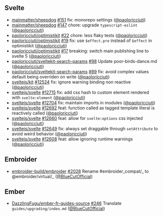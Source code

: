 ## Svelte

- [mainmatter/sheepdog] [#151](https://github.com/mainmatter/sheepdog/pull/151)
  fix: monorepo settings ([@paoloricciuti])
- [mainmatter/sheepdog] [#147](https://github.com/mainmatter/sheepdog/pull/147)
  chore: upgrade `typescript-eslint` ([@paoloricciuti])
- [paoloricciuti/optimistikit]
  [#22](https://github.com/paoloricciuti/optimistikit/pull/22) chore: less flaky
  tests ([@paoloricciuti])
- [paoloricciuti/optimistikit]
  [#19](https://github.com/paoloricciuti/optimistikit/pull/19) fix: use
  `$effect.pre` instead of `$effect` in optimistikit ([@paoloricciuti])
- [paoloricciuti/optimistikit]
  [#17](https://github.com/paoloricciuti/optimistikit/pull/17) breaking: switch
  main publishing line to svelte 5 ([@paoloricciuti])
- [paoloricciuti/sveltekit-search-params]
  [#98](https://github.com/paoloricciuti/sveltekit-search-params/pull/98) Update
  poor-birds-dance.md ([@paoloricciuti])
- [paoloricciuti/sveltekit-search-params]
  [#89](https://github.com/paoloricciuti/sveltekit-search-params/pull/89) fix:
  avoid complex values default being overriden on write ([@paoloricciuti])
- [sveltejs/kit] [#12524](https://github.com/sveltejs/kit/pull/12524) fix:
  ignore warning binding non reactive ([@paoloricciuti])
- [sveltejs/svelte] [#12715](https://github.com/sveltejs/svelte/pull/12715) fix:
  add css hash to custom element rendered with `svelte:element`
  ([@paoloricciuti])
- [sveltejs/svelte] [#12704](https://github.com/sveltejs/svelte/pull/12704) fix:
  maintain imports in modules ([@paoloricciuti])
- [sveltejs/svelte] [#12692](https://github.com/sveltejs/svelte/pull/12692)
  feat: function called as tagged template literal is reactively called
  ([@paoloricciuti])
- [sveltejs/svelte] [#12660](https://github.com/sveltejs/svelte/pull/12660)
  feat: allow for `svelte:options` css injected ([@paoloricciuti])
- [sveltejs/svelte] [#12649](https://github.com/sveltejs/svelte/pull/12649) fix:
  always set draggable through `setAttribute` to avoid weird behavior
  ([@paoloricciuti])
- [sveltejs/svelte] [#12608](https://github.com/sveltejs/svelte/pull/12608)
  feat: allow ignoring runtime warnings ([@paoloricciuti])

## Embroider

- [embroider-build/embroider]
  [#2028](https://github.com/embroider-build/embroider/pull/2028) Rename
  #embroider_compat/_ to @embroider/virtual/_ ([@BlueCutOfficial])

## Ember

- [DazzlingFugu/ember-fr-guides-source]
  [#246](https://github.com/DazzlingFugu/ember-fr-guides-source/pull/246)
  Translate `guides/upgrading/index.md` ([@BlueCutOfficial])

[@BlueCutOfficial]: https://github.com/BlueCutOfficial
[@paoloricciuti]: https://github.com/paoloricciuti
[DazzlingFugu/ember-fr-guides-source]:
  https://github.com/DazzlingFugu/ember-fr-guides-source
[embroider-build/embroider]: https://github.com/embroider-build/embroider
[mainmatter/sheepdog]: https://github.com/mainmatter/sheepdog
[paoloricciuti/optimistikit]: https://github.com/paoloricciuti/optimistikit
[paoloricciuti/sveltekit-search-params]:
  https://github.com/paoloricciuti/sveltekit-search-params
[sveltejs/kit]: https://github.com/sveltejs/kit
[sveltejs/svelte]: https://github.com/sveltejs/svelte
